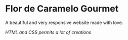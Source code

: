 # Flor de Caramelo Gourmet

A beautiful and very responsive website made with love.

*HTML and CSS permits a lot of creations*
